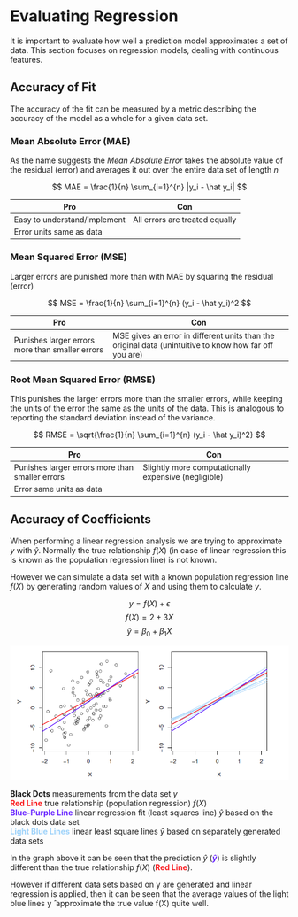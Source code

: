 # Evaluating Regression

It is important to evaluate how well a prediction model approximates a set of data. This section focuses on regression models, dealing with continuous features. 

## Accuracy of Fit
The accuracy of the fit can be measured by a metric describing the accuracy of the model as a whole for a given data set. 

### Mean Absolute Error (MAE)
As the name suggests the *Mean Absolute Error* takes the absolute value of the residual (error) and averages it out over the entire data set of length $n$

$$ MAE = \frac{1}{n} \sum_{i=1}^{n} |y_i - \hat y_i| $$
								

|Pro|Con|
|-|-|
|Easy to understand/implement|All errors are treated equally|
|Error units same as data||

### Mean Squared Error (MSE)
Larger errors are punished more than with MAE by squaring the residual (error)

$$ MSE = \frac{1}{n} \sum_{i=1}^{n} (y_i - \hat y_i)^2 $$

|Pro|Con|
|-|-|
|Punishes larger errors more than smaller errors|MSE gives an error in different units than the original data (unintuitive to know how far off you are)|

### Root Mean Squared Error (RMSE)
This punishes the larger errors more than the smaller errors, while keeping the units of the error the same as the units of the data. This is analogous to reporting the standard deviation instead of the variance. 

$$ RMSE = \sqrt{\frac{1}{n} \sum_{i=1}^{n} (y_i - \hat y_i)^2} $$


|Pro|Con|
|-|-|
|Punishes larger errors more than smaller errors|Slightly more computationally expensive (negligible)|
|Error same units as data||					

## Accuracy of Coefficients

When performing a linear regression analysis we are trying to approximate $y$ with $\hat y$. Normally the true relationship $f(X)$ (in case of linear regression this is known as the population regression line) is not known. 

 
However we can simulate a data set with a known population regression line $f(X)$ by generating random values of $X$ and using them to calculate $y$. 

$$ y = f(X) + \epsilon $$
$$ f(X) = 2 + 3X $$
$$\hat y = \beta_0 + \beta_1 X$$


<p align="center">
  <img src="../images/coefficient_accuracy.png" alt="adaboost_visualization" width="800px"/>
</p>

**Black Dots** measurements from the data set $y$  
<span style="color:#fa1c20">**Red Line**</span> 	true relationship (population regression) $f(X)$  
<span style="color:#6824ff">**Blue-Purple Line**</span>	linear regression fit (least squares line) $\hat y$ based on the black dots data set  
<span style="color:#9dd2fa">**Light Blue Lines**</span>	linear least square lines $\hat y$ based on separately generated data sets

In the graph above it can be seen that the prediction $\hat y$ (<span style="color:#6824ff">**$\hat y$**</span>) is slightly different than the true relationship $f(X)$ (<span style="color:#fa1c20">**Red Line**</span>). 

However if different data sets based on y are generated and linear regression is applied, then it can be seen that the average values of the light blue lines y ̂  approximate the true value f(X) quite well. 